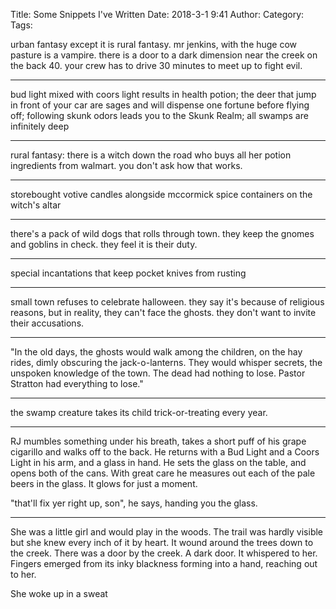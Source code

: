 Title: Some Snippets I've Written
Date: 2018-3-1 9:41
Author:
Category:
Tags:

urban fantasy except it is rural fantasy. mr jenkins, with the huge cow pasture is a vampire. there is a door to a dark dimension near the creek on the back 40. your crew has to drive 30 minutes to meet up to fight evil.

---
bud light mixed with coors light results in health potion; the deer that jump in front of your car are sages and will dispense one fortune before flying off; following skunk odors leads you to the Skunk Realm; all swamps are infinitely deep

---
rural fantasy: there is a witch down the road who buys all her potion ingredients from walmart. you don't ask how that works.

---
storebought votive candles alongside mccormick spice containers on the witch's altar

---
there's a pack of wild dogs that rolls through town. they keep the gnomes and goblins in check. they feel it is their duty.

---
special incantations that keep pocket knives from rusting

---
small town refuses to celebrate halloween. they say it's because of religious reasons, but in reality, they can't face the ghosts. they don't want to invite their accusations.

---
"In the old days, the ghosts would walk among the children, on the hay rides, dimly obscuring the jack-o-lanterns. They would whisper secrets, the unspoken knowledge of the town. The dead had nothing to lose. Pastor Stratton had everything to lose."

---
the swamp creature takes its child trick-or-treating every year.

---
RJ mumbles something under his breath, takes a short puff of his grape cigarillo and walks off to the back. He returns with a Bud Light and a Coors Light in his arm, and a glass in hand. He sets the glass on the table, and opens both of the cans. With great care he measures out each of the pale beers in the glass. It glows for just a moment.

"that'll fix yer right up, son", he says, handing you the glass.

---
She was a little girl and would play in the woods. The trail was hardly visible but she knew every inch of it by heart. It wound around the trees down to the creek. There was a door by the creek. A dark door. It whispered to her. Fingers emerged from its inky blackness forming into a hand, reaching out to her.

She woke up in a sweat

